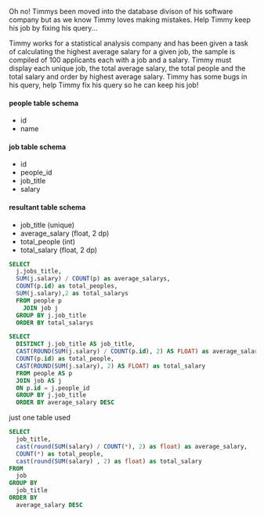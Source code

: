 Oh no! Timmys been moved into the database divison of his software company but as we know Timmy loves making mistakes. Help Timmy keep his job by fixing his query...

Timmy works for a statistical analysis company and has been given a task of calculating the highest average salary for a given job, the sample is compiled of 100 applicants each with a job and a salary. Timmy must display each unique job, the total average salary, the total people and the total salary and order by highest average salary. Timmy has some bugs in his query, help Timmy fix his query so he can keep his job!

#### people table schema
* id
* name
#### job table schema
* id
* people_id
* job_title
* salary
#### resultant table schema
* job_title (unique)
* average_salary (float, 2 dp)
* total_people (int)
* total_salary (float, 2 dp)
```sql
SELECT 
  j.jobs_title,
  SUM(j.salary) / COUNT(p) as average_salarys,
  COUNT(p.id) as total_peoples,
  SUM(j.salary),2 as total_salarys
  FROM people p
    JOIN job j
  GROUP BY j.job_title
  ORDER BY total_salarys
```
```sql
SELECT 
  DISTINCT j.job_title AS job_title,
  CAST(ROUND(SUM(j.salary) / COUNT(p.id), 2) AS FLOAT) as average_salary,
  COUNT(p.id) as total_people,
  CAST(ROUND(SUM(j.salary), 2) AS FLOAT) as total_salary
  FROM people AS p
  JOIN job AS j
  ON p.id = j.people_id
  GROUP BY j.job_title
  ORDER BY average_salary DESC
```
just one table used
```sql
SELECT 
  job_title,
  cast(round(SUM(salary) / COUNT(*), 2) as float) as average_salary,
  COUNT(*) as total_people,
  cast(round(SUM(salary) , 2) as float) as total_salary
FROM
  job
GROUP BY
  job_title
ORDER BY
  average_salary DESC
```
